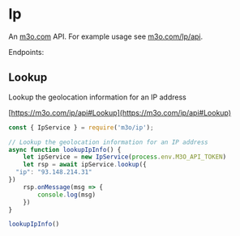 # Ip

An [m3o.com](https://m3o.com) API. For example usage see [m3o.com/Ip/api](https://m3o.com/Ip/api).

Endpoints:

## Lookup

Lookup the geolocation information for an IP address


[https://m3o.com/ip/api#Lookup](https://m3o.com/ip/api#Lookup)

```js
const { IpService } = require('m3o/ip');

// Lookup the geolocation information for an IP address
async function lookupIpInfo() {
	let ipService = new IpService(process.env.M3O_API_TOKEN)
	let rsp = await ipService.lookup({
  "ip": "93.148.214.31"
})
	rsp.onMessage(msg => {
		console.log(msg)
	})
}

lookupIpInfo()
```
